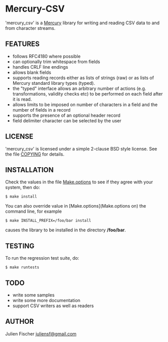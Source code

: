 # Mercury-CSV

'mercury_csv' is a [Mercury](http://www.mercurylang.org) library for writing
and reading CSV data to and from character streams.

## FEATURES

* follows RFC4180 where possible
* can optionally trim whitespace from fields
* handles CRLF line endings
* allows blank fields
* supports reading records either as lists of strings (raw)
  or as lists of Mercury standard library types (typed).
* the "typed" interface allows an arbitrary number of actions
  (e.g. transformations, validity checks etc) to be performed on
  each field after it is read.
* allows limits to be imposed on number of characters in a field
  and the number of fields in a record
* supports the presence of an optional header record
* field delimiter character can be selected by the user


## LICENSE

'mercury_csv' is licensed under a simple 2-clause BSD style license.
See the file [COPYING](COPYING) for details. 


## INSTALLATION

Check the values in the file [Make.options](Make.options) to see if they agree
with your system, then do:


    $ make install


You can also override value in [Make.options](Make.options on) the command
line, for example

    $ make INSTALL_PREFIX=/foo/bar install

causes the library to be installed in the directory **/foo/bar**.


## TESTING

To run the regression test suite, do:

    $ make runtests


## TODO

* write some samples
* write some more documentation
* support CSV writers as well as readers


## AUTHOR

Julien Fischer <juliensf@gmail.com>
